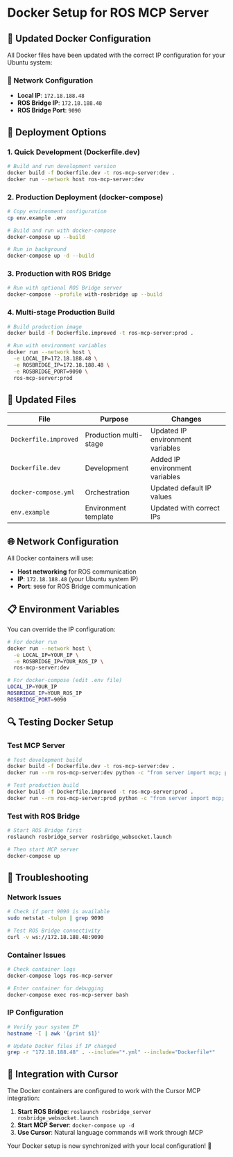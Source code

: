 # Docker Setup for ROS MCP Server

## 🐳 Updated Docker Configuration

All Docker files have been updated with the correct IP configuration for your Ubuntu system:

### 📡 Network Configuration
- **Local IP**: `172.18.188.48`
- **ROS Bridge IP**: `172.18.188.48` 
- **ROS Bridge Port**: `9090`

## 🚀 Deployment Options

### 1. Quick Development (Dockerfile.dev)
```bash
# Build and run development version
docker build -f Dockerfile.dev -t ros-mcp-server:dev .
docker run --network host ros-mcp-server:dev
```

### 2. Production Deployment (docker-compose)
```bash
# Copy environment configuration
cp env.example .env

# Build and run with docker-compose
docker-compose up --build

# Run in background
docker-compose up -d --build
```

### 3. Production with ROS Bridge
```bash
# Run with optional ROS Bridge server
docker-compose --profile with-rosbridge up --build
```

### 4. Multi-stage Production Build
```bash
# Build production image
docker build -f Dockerfile.improved -t ros-mcp-server:prod .

# Run with environment variables
docker run --network host \
  -e LOCAL_IP=172.18.188.48 \
  -e ROSBRIDGE_IP=172.18.188.48 \
  -e ROSBRIDGE_PORT=9090 \
  ros-mcp-server:prod
```

## 🔧 Updated Files

| File | Purpose | Changes |
|------|---------|---------|
| `Dockerfile.improved` | Production multi-stage | Updated IP environment variables |
| `Dockerfile.dev` | Development | Added IP environment variables |
| `docker-compose.yml` | Orchestration | Updated default IP values |
| `env.example` | Environment template | Updated with correct IPs |

## 🌐 Network Configuration

All Docker containers will use:
- **Host networking** for ROS communication
- **IP**: `172.18.188.48` (your Ubuntu system IP)
- **Port**: `9090` for ROS Bridge communication

## 📋 Environment Variables

You can override the IP configuration:

```bash
# For docker run
docker run --network host \
  -e LOCAL_IP=YOUR_IP \
  -e ROSBRIDGE_IP=YOUR_ROS_IP \
  ros-mcp-server:dev

# For docker-compose (edit .env file)
LOCAL_IP=YOUR_IP
ROSBRIDGE_IP=YOUR_ROS_IP
ROSBRIDGE_PORT=9090
```

## 🔍 Testing Docker Setup

### Test MCP Server
```bash
# Test development build
docker build -f Dockerfile.dev -t ros-mcp-server:dev .
docker run --rm ros-mcp-server:dev python -c "from server import mcp; print('✅ MCP working')"

# Test production build  
docker build -f Dockerfile.improved -t ros-mcp-server:prod .
docker run --rm ros-mcp-server:prod python -c "from server import mcp; print('✅ MCP working')"
```

### Test with ROS Bridge
```bash
# Start ROS Bridge first
roslaunch rosbridge_server rosbridge_websocket.launch

# Then start MCP server
docker-compose up
```

## 🐛 Troubleshooting

### Network Issues
```bash
# Check if port 9090 is available
sudo netstat -tulpn | grep 9090

# Test ROS Bridge connectivity
curl -v ws://172.18.188.48:9090
```

### Container Issues
```bash
# Check container logs
docker-compose logs ros-mcp-server

# Enter container for debugging
docker-compose exec ros-mcp-server bash
```

### IP Configuration
```bash
# Verify your system IP
hostname -I | awk '{print $1}'

# Update Docker files if IP changed
grep -r "172.18.188.48" . --include="*.yml" --include="Dockerfile*"
```

## 🎯 Integration with Cursor

The Docker containers are configured to work with the Cursor MCP integration:

1. **Start ROS Bridge**: `roslaunch rosbridge_server rosbridge_websocket.launch`
2. **Start MCP Server**: `docker-compose up -d`
3. **Use Cursor**: Natural language commands will work through MCP

Your Docker setup is now synchronized with your local configuration! 🚀 
